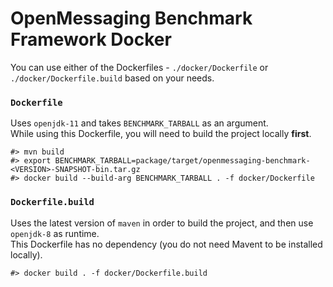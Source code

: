 # OpenMessaging Benchmark Framework Docker
You can use either of the Dockerfiles - `./docker/Dockerfile` or `./docker/Dockerfile.build` based on your needs.  

### `Dockerfile`
Uses `openjdk-11` and takes `BENCHMARK_TARBALL` as an argument.  
While using this Dockerfile, you will need to build the project locally **first**.
```
#> mvn build
#> export BENCHMARK_TARBALL=package/target/openmessaging-benchmark-<VERSION>-SNAPSHOT-bin.tar.gz
#> docker build --build-arg BENCHMARK_TARBALL . -f docker/Dockerfile
```

### `Dockerfile.build`
Uses the latest version of `maven` in order to build the project, and then use `openjdk-8` as runtime.  
This Dockerfile has no dependency (you do not need Mavent to be installed locally).
```
#> docker build . -f docker/Dockerfile.build
```